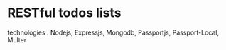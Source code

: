 # RESTful todos lists
technologies : Nodejs, Expressjs, Mongodb, Passportjs, Passport-Local, Multer

